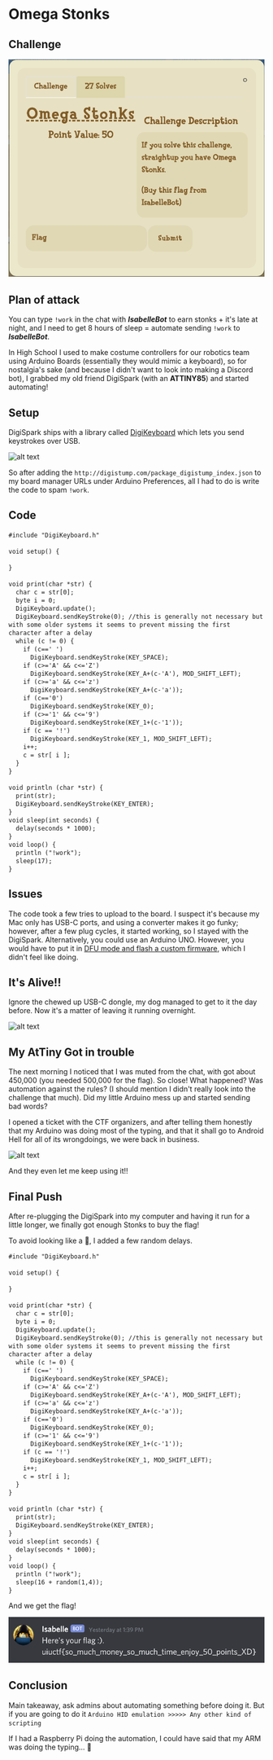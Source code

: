 
# Omega Stonks

## Challenge
![alt text](./images/omega_challange.png "If you solve this challenge, straightup you have Omega Stonks.(Buy this flag from IsabelleBot)")
## Plan of attack
You can type `!work` in the chat with ***IsabelleBot*** to earn stonks +  it's late at night, and I need to get 8 hours of sleep = automate sending `!work` to ***IsabelleBot***.

In High School I used to make costume controllers for our robotics team using Arduino Boards (essentially they would mimic a keyboard), so for nostalgia's sake (and because I didn't want to look into making a Discord bot), I grabbed my old friend DigiSpark (with an **ATTINY85**) and started automating!

## Setup
DigiSpark ships with a library called [DigiKeyboard](https://github.com/digistump/DigistumpArduino/blob/master/digistump-avr/libraries/DigisparkKeyboard/DigiKeyboard.h) which lets you send keystrokes over USB.

![alt text](./images/Digispark.png "My DigiSpark")

So after adding the `http://digistump.com/package_digistump_index.json` to my board manager URLs under Arduino Preferences, all I had to do is write the code to spam `!work`.

## Code

```Arduino
#include "DigiKeyboard.h"

void setup() {

}

void print(char *str) {
  char c = str[0];
  byte i = 0;
  DigiKeyboard.update();
  DigiKeyboard.sendKeyStroke(0); //this is generally not necessary but with some older systems it seems to prevent missing the first character after a delay
  while (c != 0) {
    if (c==' ')
      DigiKeyboard.sendKeyStroke(KEY_SPACE);
    if (c>='A' && c<='Z')
      DigiKeyboard.sendKeyStroke(KEY_A+(c-'A'), MOD_SHIFT_LEFT);
    if (c>='a' && c<='z')
      DigiKeyboard.sendKeyStroke(KEY_A+(c-'a'));
    if (c=='0')
      DigiKeyboard.sendKeyStroke(KEY_0);
    if (c>='1' && c<='9')
      DigiKeyboard.sendKeyStroke(KEY_1+(c-'1'));
    if (c == '!')
      DigiKeyboard.sendKeyStroke(KEY_1, MOD_SHIFT_LEFT);
    i++;
    c = str[ i ];
  }
}

void println (char *str) {
  print(str);
  DigiKeyboard.sendKeyStroke(KEY_ENTER);
}
void sleep(int seconds) { 
  delay(seconds * 1000); 
}
void loop() {
  println ("!work");
  sleep(17);
}
```
## Issues
The code took a few tries to upload to the board. I suspect it's because my Mac only has USB-C ports, and using a converter makes it go funky; however, after a few plug cycles, it started working, so I stayed with the DigiSpark. Alternatively, you could use an Arduino UNO. However, you would have to put it in [DFU mode and flash a custom firmware](http://mitchtech.net/arduino-usb-hid-keyboard/), which I didn't feel like doing. 

## It's Alive!! 

Ignore the chewed up USB-C dongle, my dog managed to get to it the day before. Now it's a matter of leaving it running overnight.

![alt text](./images/stonks1.gif "")

## My AtTiny Got in trouble

The next morning I noticed that I was muted from the chat, with got about 450,000 (you needed 500,000 for the flag). So close! What happened? Was automation against the rules? (I should mention I didn't really look into the challenge that much). Did my little Arduino mess up and started sending bad words? 

I opened a ticket with the CTF organizers, and after telling them honestly that my Arduino was doing most of the typing, and that it shall go to Android Hell for all of its wrongdoings, we were back in business. 

![alt text](./images/sad_digispark.png "My Sad DigiSpark")

And they even let me keep using it!!

## Final Push

After re-plugging the DigiSpark into my computer and having it run for a little longer, we finally got enough Stonks to buy the flag! 

To avoid looking like a 🤖, I added a few random delays.

```Arduino
#include "DigiKeyboard.h"

void setup() {

}

void print(char *str) {
  char c = str[0];
  byte i = 0;
  DigiKeyboard.update();
  DigiKeyboard.sendKeyStroke(0); //this is generally not necessary but with some older systems it seems to prevent missing the first character after a delay
  while (c != 0) {
    if (c==' ')
      DigiKeyboard.sendKeyStroke(KEY_SPACE);
    if (c>='A' && c<='Z')
      DigiKeyboard.sendKeyStroke(KEY_A+(c-'A'), MOD_SHIFT_LEFT);
    if (c>='a' && c<='z')
      DigiKeyboard.sendKeyStroke(KEY_A+(c-'a'));
    if (c=='0')
      DigiKeyboard.sendKeyStroke(KEY_0);
    if (c>='1' && c<='9')
      DigiKeyboard.sendKeyStroke(KEY_1+(c-'1'));
    if (c == '!')
      DigiKeyboard.sendKeyStroke(KEY_1, MOD_SHIFT_LEFT);
    i++;
    c = str[ i ];
  }
}

void println (char *str) {
  print(str);
  DigiKeyboard.sendKeyStroke(KEY_ENTER);
}
void sleep(int seconds) { 
  delay(seconds * 1000); 
}
void loop() {
  println ("!work");
  sleep(16 + random(1,4));
}
```

And we get the flag!

![alt text](./images/flag.png "Finally! The flag!")


## Conclusion
Main takeaway, ask admins about automating something before doing it. But if you are going to do it `Arduino HID emulation >>>>> Any other kind of scripting`

If I had a Raspberry Pi doing the automation, I could have said that my ARM was doing the typing... 🤖
